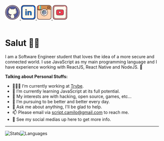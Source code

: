 <a href="https://github.com/scriptcamilo" target="_blank">
  <img src="./assets/github.svg" width="48px" height="48px">
</a>
<a href="https://www.linkedin.com/in/script-camilo/" target="_blank">
  <img src="./assets/linkedin.svg" width="48px" height="48px">
</a>
<a href="https://www.instagram.com/scriptcamilo/" target="_blank">
  <img src="./assets/instagram.svg" width="48px" height="48px">
</a> 
<a href="https://www.youtube.com/channel/UC_WE22UpNW3zyDSWtiX2ufw" target="_blank">
  <img src="./assets/youtube.svg" width="48px" height="48px">
</a> 


<br />
<br />

<h1>Salut 🖖🏽</h1>

I am a Software Engineer student that loves the idea of a more secure and connected world. I use JavaScript as my main programming language and I have experience working with ReactJS, React Native and NodeJS. 🚀

<!-- <img align="right" alt="GIF" src="./assets/github.gif" width="400px" /> -->

**Talking about Personal Stuffs:**


- 👨🏽‍💻 I’m currently working at [Trybe](https://betrybe.com).
- 🌱 I’m currently learning JavaScript at its full potential.
- 🤔 My interests are with hacking, open source, games, etc...
- 💼 I’m pursuing to be better and better every day.
- 💬 Ask me about anything, I'll be glad to help.
- 📫 Please email via script.camilo@gmail.com to reach me.
- 📝 See my social medias up here to get more info.

<hr/>

<div style="display: flex; ">
  <img height="180em" src="https://github-readme-stats.vercel.app/api?username=scriptcamilo&count_private=true&show_icons=true&theme=radical" alt="Stats"/>

  <img height="180em" src="https://github-readme-stats.vercel.app/api/top-langs/?username=scriptcamilo&layout=compact&theme=radical&langs_count=6" alt="Languages"/>
</div>
